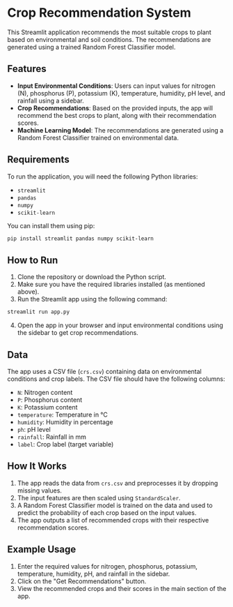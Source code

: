 # Crop Recommendation System

This Streamlit application recommends the most suitable crops to plant based on environmental and soil conditions. The recommendations are generated using a trained Random Forest Classifier model.

## Features

- **Input Environmental Conditions**: Users can input values for nitrogen (N), phosphorus (P), potassium (K), temperature, humidity, pH level, and rainfall using a sidebar.
- **Crop Recommendations**: Based on the provided inputs, the app will recommend the best crops to plant, along with their recommendation scores.
- **Machine Learning Model**: The recommendations are generated using a Random Forest Classifier trained on environmental data.

## Requirements

To run the application, you will need the following Python libraries:

- `streamlit`
- `pandas`
- `numpy`
- `scikit-learn`

You can install them using pip:

```bash
pip install streamlit pandas numpy scikit-learn
```

## How to Run

1. Clone the repository or download the Python script.
2. Make sure you have the required libraries installed (as mentioned above).
3. Run the Streamlit app using the following command:

```bash
streamlit run app.py
```

4. Open the app in your browser and input environmental conditions using the sidebar to get crop recommendations.

## Data

The app uses a CSV file (`crs.csv`) containing data on environmental conditions and crop labels. The CSV file should have the following columns:

- `N`: Nitrogen content
- `P`: Phosphorus content
- `K`: Potassium content
- `temperature`: Temperature in °C
- `humidity`: Humidity in percentage
- `ph`: pH level
- `rainfall`: Rainfall in mm
- `label`: Crop label (target variable)

## How It Works

1. The app reads the data from `crs.csv` and preprocesses it by dropping missing values.
2. The input features are then scaled using `StandardScaler`.
3. A Random Forest Classifier model is trained on the data and used to predict the probability of each crop based on the input values.
4. The app outputs a list of recommended crops with their respective recommendation scores.

## Example Usage

1. Enter the required values for nitrogen, phosphorus, potassium, temperature, humidity, pH, and rainfall in the sidebar.
2. Click on the "Get Recommendations" button.
3. View the recommended crops and their scores in the main section of the app.
